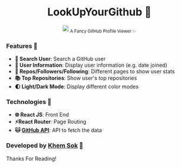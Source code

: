 <div align="center">
  <h1>LookUpYourGithub 👀</h1>
  <a href="https://lookupyourgithub.now.sh/" target="_blank"><img src="https://i.imgur.com/YiEGPsB.png" widt></a>
  <sub>A Fancy GitHub Profile Viewer ✨</sub>
</div>

### Features 🎨
- **🔎 Search User**: Search a GitHub user
- **🔢 User Information**: Display user information (e.g. date joined)
- **📃 Repos/Followers/Following**:  Different pages to show user stats
- **📚 Top Repositories**: Show user's top repositories
- **🌓 Light/Dark Mode**: Display different color modes

### Technologies 🔨
 - **🌐 React JS**: Front End
 - **⚡React Router**: Page Routing
 - **🐱 [GitHub API](https://developer.github.com/v3/)**: API to fetch the data

### Developed by [Khem Sok](https://github.com/khemsok) 🧐

Thanks For Reading!
